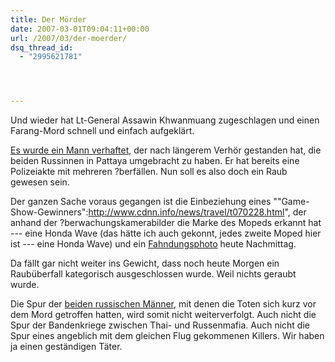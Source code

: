 ```yaml
---
title: Der Mörder
date: 2007-03-01T09:04:11+00:00
url: /2007/03/der-moerder/
dsq_thread_id:
  - "2995621781"




---
```

Und wieder hat Lt-General Assawin Khwanmuang zugeschlagen und einen Farang-Mord schnell und einfach aufgeklärt.

[Es wurde ein Mann verhaftet][1], der nach längerem Verhör gestanden hat, die beiden Russinnen in Pattaya umgebracht zu haben. Er hat bereits eine Polizeiakte mit mehreren ?berfällen. Nun soll es also doch ein Raub gewesen sein.

Der ganzen Sache voraus gegangen ist die Einbeziehung eines ""Game-Show-Gewinners":<http://www.cdnn.info/news/travel/t070228.html>", der anhand der ?berwachungskamerabilder die Marke des Mopeds erkannt hat --- eine Honda Wave (das hätte ich auch gekonnt, jedes zweite Moped hier ist --- eine Honda Wave) und ein [Fahndungsphoto][2] heute Nachmittag.

Da fällt gar nicht weiter ins Gewicht, dass noch heute Morgen ein Raubüberfall kategorisch ausgeschlossen wurde. Weil nichts geraubt wurde.

Die Spur der [beiden russischen Männer][3], mit denen die Toten sich kurz vor dem Mord getroffen hatten, wird somit nicht weiterverfolgt. Auch nicht die Spur der Bandenkriege zwischen Thai- und Russenmafia. Auch nicht die Spur eines angeblich mit dem gleichen Flug gekommenen Killers. Wir haben ja einen geständigen Täter.

 [1]: http://www.nationmultimedia.com/2007/03/01/headlines/headlines_30028250.php
 [2]: http://www.nationmultimedia.com/2007/03/01/headlines/headlines_30028197.php
 [3]: http://www.regnum.ru/english/788363.html
